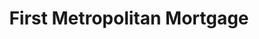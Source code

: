 ---
title: "First Metropolitan Mortgage"
url: /gilbert/first-metropolitan-mortgage/
shop: Leiher
---